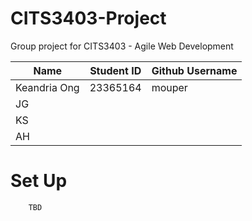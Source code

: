 # CITS3403-Project
Group project for CITS3403 - Agile Web Development

| Name      | Student ID | Github Username |
| ----------- | ----------- | ----------- |
| Keandria Ong | 23365164 | mouper |
| JG |   |   |
| KS |   |   |
| AH |   |   |

# Set Up
```
    TBD
```